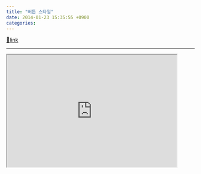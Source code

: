 ```yaml
---
title: "버튼 스타일"
date: 2014-01-23 15:35:55 +0900
categories: 
---
```

[🔗link](http://www.mins01.com/mh/tech/read/858)
***


<iframe frameborder="1" height="300" src="http://mins01.com/web_work/doc/CSS/buttonStyle/buttonStyle.html" style="display:block; width:90%" width="550"></iframe>
